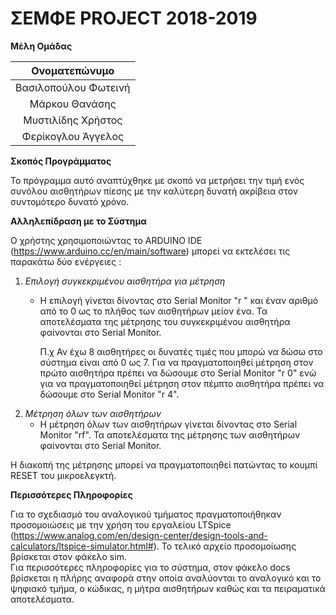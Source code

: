 # ΣΕΜΦΕ PROJECT 2018-2019

__**Μέλη Ομάδας**__

| Ονοματεπώνυμο  |
|:--------------:|
| Βασιλοπούλου Φωτεινή |
| Μάρκου Θανάσης |
| Μυστιλίδης Χρήστος |
| Φερίκογλου Άγγελος |

__**Σκοπός Προγράμματος**__

  Το πρόγραμμα αυτό αναπτύχθηκε με σκοπό να μετρήσει την τιμή  ενός  συνόλου  αισθητήρων  πίεσης  με  την
  καλύτερη δυνατή ακρίβεια στον συντομότερο δυνατό χρόνο.

__**Αλληλεπίδραση με το Σύστημα**__

  Ο  χρήστης  χρησιμοποιώντας  το  ARDUINO  IDE   (https://www.arduino.cc/en/main/software)   μπορεί   να
  εκτελέσει τις παρακάτω δύο ενέργειες :
  1. _Επιλογή συγκεκριμένου αισθητήρα για μέτρηση_
     - Η επιλογή γίνεται δίνοντας στο Serial Monitor "r " και έναν αριθμό από  το  0  ως  το  πλήθος  των
       αισθητήρων μείον ένα. Τα αποτελέσματα της  μέτρησης  του  συγκεκριμένου  αισθητήρα  φαίνονται  στο
       Serial Monitor.

       Π.χ Αν έχω 8 αισθητήρες οι δυνατές τιμές που μπορώ να δώσω στο σύστημα  είναι  από  0  ως  7.  Για
       να πραγματοποιηθεί μέτρηση στον πρώτο  αισθητήρα  πρέπει  να  δώσουμε  στο  Serial  Monitor  "r 0"
       ενώ για να πραγματοποιηθεί μέτρηση στον πέμπτο αισθητήρα  πρέπει  να  δώσουμε στο  Serial  Monitor
       "r 4".
  2. _Μέτρηση όλων των αισθητήρων_
     - Η μέτρηση όλων των αισθητήρων γίνεται δίνοντας  στο  Serial  Monitor  "rf".  Τα  αποτελέσματα  της
       μέτρησης των αισθητήρων φαίνονται στο Serial Monitor.

  Η διακοπή της μέτρησης μπορεί να πραγματοποιηθεί πατώντας το κουμπί RESET του μικροελεγκτή.

__**Περισσότερες Πληροφορίες**__

  Για το σχεδιασμό του αναλογικού τμήματος πραγματοποιήθηκαν προσομοιώσεις  με την  χρήση  του  εργαλείου
  LTSpice (https://www.analog.com/en/design-center/design-tools-and-calculators/ltspice-simulator.html#).
  Το τελικό αρχείο προσομοίωσης βρίσκεται στον φάκελο sim.  
  Για περισσότερες πληροφορίες για το σύστημα, στον φάκελο docs βρίσκεται η  πλήρης  αναφορά  στην  οποία
  αναλύονται το αναλογικό και το ψηφιακό τμήμα, ο κώδικας, η μήτρα αισθητήρων καθώς  και  τα  πειραματικά
  αποτελέσματα. 
  
